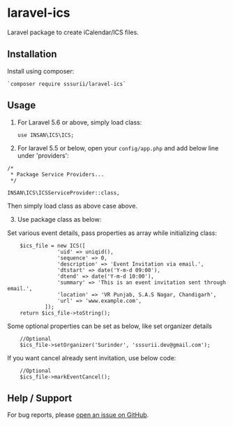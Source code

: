 # laravel-ics
Laravel package to create iCalendar/ICS files.

## Installation
Install using composer:

	`composer require sssurii/laravel-ics`


## Usage
1. For Laravel 5.6 or above, simply load class:

	`use INSAN\ICS\ICS;`

2. For laravel 5.5 or below, open your `config/app.php` and add below line under 'providers':

```
/*
 * Package Service Providers...
 */

INSAN\ICS\ICSServiceProvider::class,
```
Then simply load class as above case above.

3. Use package class as below:

Set various event details, pass properties as array while initializing class:
```
	$ics_file = new ICS([
	            'uid' => uniqid(),
	            'sequence' => 0,
	            'description' => 'Event Invitation via email.',
	            'dtstart' => date('Y-m-d 09:00'),
	            'dtend' => date('Y-m-d 10:00'),
	            'summary' => 'This is an event invitation sent through email.',
	            'location' => 'VR Punjab, S.A.S Nagar, Chandigarh',
	            'url' => 'www.example.com',
	        ]);
	return $ics_file->toString();
```
Some optional properties can be set as below, like set organizer details
```
	//Optional
	$ics_file->setOrganizer('Surinder', 'sssurii.dev@gmail.com');
```
If you want cancel already sent invitation, use below code:

```
	//Optional
	$ics_file->markEventCancel();
```

## Help / Support
For bug reports, please [open an issue on GitHub](/issues/new).